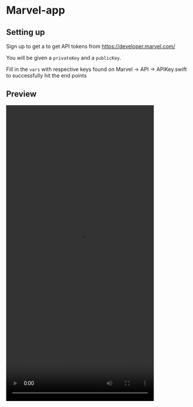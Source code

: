 # Marvel-app

## Setting up

Sign up to get a to get API tokens from https://developer.marvel.com/

You will be given a `privateKey` and a `publicKey`.

Fill in the `vars` with respective keys found on Marvel -> API -> APIKey.swift to successfully hit the end points

## Preview

<video controls src="https://github.com/SahilRai22/marvel-app/assets/4998533/8d14de84-f6c9-46b6-939c-20e8aab817fa" title="Title" width="400" height="800"></video>
